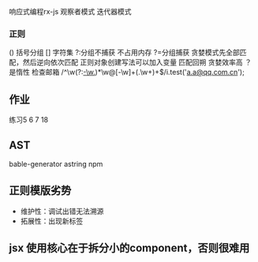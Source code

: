 响应式编程rx-js
观察者模式 迭代器模式
### 正则
() 括号分组
[] 字符集
?:分组不捕获 不占用内存
?=分组捕获
贪婪模式先全部匹配，然后逆向依次匹配
正则对象创建写法可以加入变量
匹配回朔
贪婪效率高
？是惰性
检查邮箱 /^\w(?:[-\w\.](?![-\.]))*\w@[-\w]+(\.\w+)+$/i.test('a.a@qq.com.cn');
## 作业
练习5 6 7 18 
## AST
bable-generator
astring npm

## 正则模版劣势
- 维护性：调试出错无法溯源
- 拓展性：出现新标签
## jsx 使用核心在于拆分小的component，否则很难用